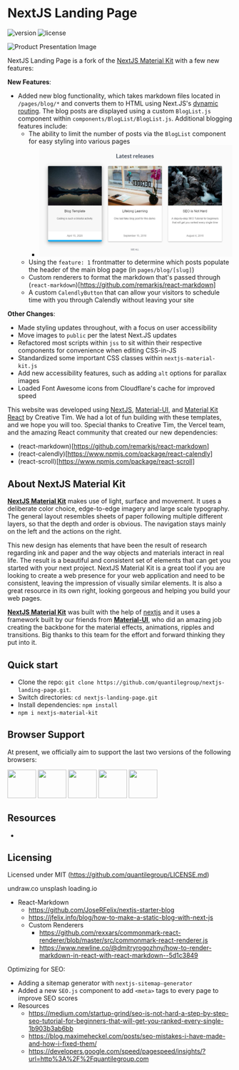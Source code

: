 # NextJS Landing Page

 ![version](https://img.shields.io/badge/version-1.1.0-blue.svg) ![license](https://img.shields.io/badge/license-MIT-blue.svg) 


![Product Presentation Image](https://raw.githubusercontent.com/creativetimofficial/public-assets/master/nextjs-material-kit/nextjs-material-kit.jpg)

NextJS Landing Page is a fork of the [NextJS Material Kit](https://demos.creative-tim.com/nextjs-material-kit/?ref=njsmk-readme) with a few new features:

**New Features**:
- Added new blog functionality, which takes markdown files located in `/pages/blog/*` and converts them to HTML using Next.JS's [dynamic routing](https://nextjs.org/docs/routing/dynamic-routes). The blog posts are displayed using a custom `BlogList.js` component within `components/BlogList/BlogList.js`. Additional blogging features include:
  - The ability to limit the number of posts via the `BlogList` component for easy styling into various pages
    - ![Demonstration of the new BlogList component](https://github.com/quantilegroup/nextjs-landing-page/blob/main/public/images/demonstration.jpeg?raw=true)
  - Using the `feature: 1` frontmatter to determine which posts populate the header of the main blog page (in `pages/blog/[slug]`)
  - Custom renderers to format the markdown that's passed through (`react-markdown`)[https://github.com/remarkjs/react-markdown]
  - A custom `CalendlyButton` that can allow your visitors to schedule time with you through Calendly without leaving your site

**Other Changes**:
- Made styling updates throughout, with a focus on user accessibility
- Move images to `public` per the latest Next.JS updates
- Refactored most scripts within `jss` to sit within their respective components for convenience when editing CSS-in-JS
- Standardized some important CSS classes within `nextjs-material-kit.js`
- Add new accessibility features, such as adding `alt` options for parallax images
- Loaded Font Awesome icons from Cloudflare's cache for improved speed


This website was developed using [NextJS](https://nextjs.org/?), [Material-UI](https://material-ui.com/?), and [Material Kit React](https://www.creative-tim.com/product/material-kit-react?) by Creative Tim. We had a lot of fun building with these templates, and we hope you will too. Special thanks to Creative Tim, the Vercel team, and the amazing React community that created our new dependencies:
- (react-markdown)[https://github.com/remarkjs/react-markdown]
- (react-calendly)[https://www.npmjs.com/package/react-calendly]
- (react-scroll)[https://www.npmjs.com/package/react-scroll]


## About NextJS Material Kit
**[NextJS Material Kit](https://demos.creative-tim.com/nextjs-material-kit/?)** makes use of light, surface and movement. It uses a deliberate color choice, edge-to-edge imagery and large scale typography. The general layout resembles sheets of paper following multiple different layers, so that the depth and order is obvious. The navigation stays mainly on the left and the actions on the right.

This new design has elements that have been the result of research regarding ink and paper and the way objects and materials interact in real life. The result is a beautiful and consistent set of elements that can get you started with your next project. NextJS Material Kit is a great tool if you are looking to create a web presence for your web application and need to be consistent, leaving the impression of visually similar elements. It is also a great resource in its own right, looking gorgeous and helping you build your web pages.

**[NextJS Material Kit](https://demos.creative-tim.com/nextjs-material-kit/?ref=njsmk-readme)** was built with the help of [nextjs](https://nextjs.org/?ref=creativetim) and it uses a framework built by our friends from **[Material-UI](https://material-ui.com/?ref=creativetim)**, who did an amazing job creating the backbone for the material effects, animations, ripples and transitions. Big thanks to this team for the effort and forward thinking they put into it.



## Quick start

- Clone the repo: `git clone https://github.com/quantilegroup/nextjs-landing-page.git`.
- Switch directories: `cd nextjs-landing-page.git`
- Install dependencies: `npm install`
- `npm i nextjs-material-kit`



## Browser Support

At present, we officially aim to support the last two versions of the following browsers:

<img src="https://github.com/creativetimofficial/public-assets/blob/master/logos/chrome-logo.png?raw=true" width="64" height="64"> <img src="https://raw.githubusercontent.com/creativetimofficial/public-assets/master/logos/firefox-logo.png" width="64" height="64"> <img src="https://raw.githubusercontent.com/creativetimofficial/public-assets/master/logos/edge-logo.png" width="64" height="64"> <img src="https://raw.githubusercontent.com/creativetimofficial/public-assets/master/logos/safari-logo.png" width="64" height="64"> <img src="https://raw.githubusercontent.com/creativetimofficial/public-assets/master/logos/opera-logo.png" width="64" height="64">



## Resources
- 



## Licensing
Licensed under MIT (https://github.com/quantilegroup/LICENSE.md)



undraw.co
unsplash
loading.io



- React-Markdown
  - https://github.com/JoseRFelix/nextjs-starter-blog
  - https://jfelix.info/blog/how-to-make-a-static-blog-with-next-js
  - Custom Renderers
    - https://github.com/rexxars/commonmark-react-renderer/blob/master/src/commonmark-react-renderer.js
    - https://www.newline.co/@dmitryrogozhny/how-to-render-markdown-in-react-with-react-markdown--5d1c3849

Optimizing for SEO:
  - Adding a sitemap generator with `nextjs-sitemap-generator`
  - Added a new `SEO.js` component to add `<meta>` tags to every page to improve SEO scores
  - Resources
    - https://medium.com/startup-grind/seo-is-not-hard-a-step-by-step-seo-tutorial-for-beginners-that-will-get-you-ranked-every-single-1b903b3ab6bb
    - https://blog.maximeheckel.com/posts/seo-mistakes-i-have-made-and-how-i-fixed-them/
    - https://developers.google.com/speed/pagespeed/insights/?url=http%3A%2F%2Fquantilegroup.com

